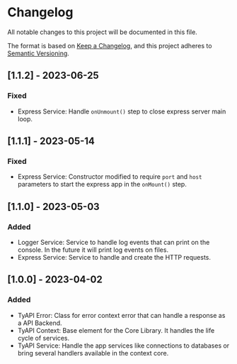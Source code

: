 # Changelog
All notable changes to this project will be documented in this file.

The format is based on [Keep a Changelog](https://keepachangelog.com/en/1.0.0/),
and this project adheres to [Semantic Versioning](https://semver.org/spec/v2.0.0.html).

<!-- ## [Unreleased] -->

## [1.1.2] - 2023-06-25
### Fixed
- Express Service: Handle `onUnmount()` step to close express server main loop.

## [1.1.1] - 2023-05-14
### Fixed
- Express Service: Constructor modified to require `port` and `host` parameters to start the express app in the `onMount()` step.

## [1.1.0] - 2023-05-03
### Added
- Logger Service: Service to handle log events that can print on the console. In the future it will print log events on files.
- Express Service: Service to handle and create the HTTP requests.

## [1.0.0] - 2023-04-02
### Added
- TyAPI Error: Class for error context error that can handle a response as a API Backend.
- TyAPI Context: Base element for the Core Library. It handles the life cycle of services.
- TyAPI Service: Handle the app services like connections to databases or bring several handlers available in the context core.